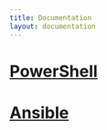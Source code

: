 ```yaml
---
title: Documentation
layout: documentation
---
```

# [PowerShell](/documentation/powershell)
# [Ansible](/documentation/ansible)